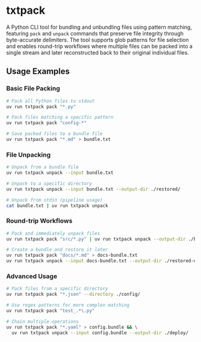 # txtpack

A Python CLI tool for bundling and unbundling files using pattern matching,
featuring `pack` and `unpack` commands that preserve file integrity through byte-accurate delimiters.
The tool supports glob patterns for file selection and enables round-trip
workflows where multiple files can be packed into a single stream
and later reconstructed back to their original individual files.

## Usage Examples

### Basic File Packing
```bash
# Pack all Python files to stdout
uv run txtpack pack "*.py"

# Pack files matching a specific pattern
uv run txtpack pack "config-*"

# Save packed files to a bundle file
uv run txtpack pack "*.md" > bundle.txt
```

### File Unpacking
```bash
# Unpack from a bundle file
uv run txtpack unpack --input bundle.txt

# Unpack to a specific directory
uv run txtpack unpack --input bundle.txt --output-dir ./restored/

# Unpack from stdin (pipeline usage)
cat bundle.txt | uv run txtpack unpack
```

### Round-trip Workflows
```bash
# Pack and immediately unpack files
uv run txtpack pack "src/*.py" | uv run txtpack unpack --output-dir ./backup/

# Create a bundle and restore it later
uv run txtpack pack "docs/*.md" > docs-bundle.txt
uv run txtpack unpack --input docs-bundle.txt --output-dir ./restored-docs/
```

### Advanced Usage
```bash
# Pack files from a specific directory
uv run txtpack pack "*.json" --directory ./config/

# Use regex patterns for more complex matching
uv run txtpack pack "test_.*\.py"

# Chain multiple operations
uv run txtpack pack "*.yaml" > config.bundle && \
  uv run txtpack unpack --input config.bundle --output-dir ./deploy/
```
